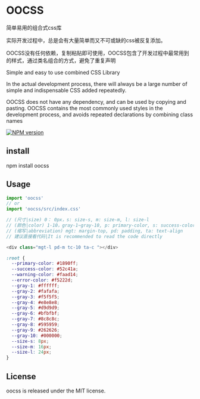 # OOCSS

简单易用的组合式css库

实际开发过程中，总是会有大量简单而又不可或缺的css被反复添加。

OOCSS没有任何依赖，复制粘贴即可使用，OOCSS包含了开发过程中最常用到的样式，通过类名组合的方式，避免了重复声明

Simple and easy to use combined CSS Library

In the actual development process, there will always be a large number of simple and indispensable CSS added repeatedly.

OOCSS does not have any dependency, and can be used by copying and pasting. OOCSS contains the most commonly used styles in the development process, and avoids repeated declarations by combining class names


[![NPM version][npm-image]][npm-url]

[npm-image]: https://img.shields.io/badge/npm-v0.0.6-blue.svg
[npm-url]: https://www.npmjs.com/package/oocss

## install

npm install oocss

## Usage

```javascript
import 'oocss'
// or 
import 'oocss/src/index.css'

// (尺寸|size) 0： 0px，s: size-s, m: size-m, l: size-l
// (颜色|color) 1-10，gray-1~gray-10, p: primary-color, s: success-color, w: warning-color, e: error-color
// (缩写|abbreviation) mgt: margin-top, pd: padding, ta: text-align
// 建议直接看代码|It is recommended to read the code directly

<div class="mgt-l pd-m tc-10 ta-c "></div>

```

```css
:root {
  --primary-color: #1890ff;
  --success-color: #52c41a;
  --warning-color: #faad14;
  --error-color: #f5222d;
  --gray-1: #ffffff;
  --gray-2: #fafafa;
  --gray-3: #f5f5f5;
  --gray-4: #e8e8e8;
  --gray-5: #d9d9d9;
  --gray-6: #bfbfbf;
  --gray-7: #8c8c8c;
  --gray-8: #595959;
  --gray-9: #262626;
  --gray-10: #000000;
  --size-s: 8px;
  --size-m: 16px;
  --size-l: 24px;
}
```
## License

oocss is released under the MIT license.